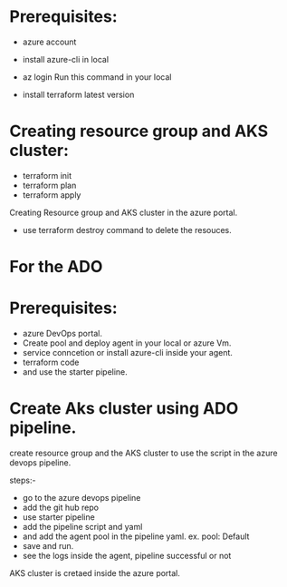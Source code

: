 # Prerequisites:
* azure account
* install azure-cli in local
  
* az login Run this command in your local
* install terraform latest version

# Creating resource group and AKS cluster:
* terraform init
* terraform plan 
* terraform apply

Creating Resource group and AKS cluster in the azure portal.
* use terraform destroy command to delete the resouces.

# For the ADO 

# Prerequisites:
* azure DevOps portal.
* Create pool and deploy agent in your local or azure Vm.
* service conncetion or install azure-cli inside your agent.
* terraform code 
* and use the starter pipeline.

# Create Aks cluster using ADO pipeline.

create resource group and the AKS cluster to use the script in the azure devops pipeline.

steps:-
 * go to the azure devops pipeline
 * add the git hub repo
 * use starter pipeline
 * add the pipeline script and yaml 
 * and add the agent pool in the pipeline yaml.
   ex. pool: Default 
 * save and run.
 * see the logs inside the agent, pipeline successful or not

AKS cluster is cretaed inside the azure portal.